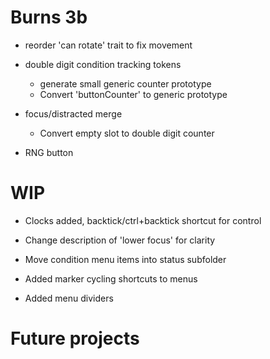 # Burns 3b  
* reorder 'can rotate' trait to fix movement
  
* double digit condition tracking tokens
	* generate small generic counter prototype
	* Convert 'buttonCounter' to generic prototype

* focus/distracted merge
	* Convert empty slot to double digit counter

* RNG button


# WIP

* Clocks added, backtick/ctrl+backtick shortcut for control

* Change description of 'lower focus' for clarity

* Move condition menu items into status subfolder

* Added marker cycling shortcuts to menus

* Added menu dividers


# Future projects

